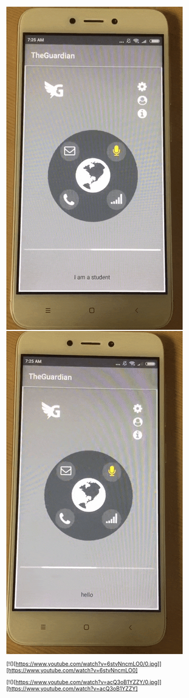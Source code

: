 
![](demo/demo1.gif)   ![](demo/demo2.gif)


[!()[https://www.youtube.com/watch?v=6stvNncmLO0/0.jpg]][https://www.youtube.com/watch?v=6stvNncmLO0]


[!()[https://www.youtube.com/watch?v=acQ3oB1YZZY/0.jpg]][https://www.youtube.com/watch?v=acQ3oB1YZZY]
